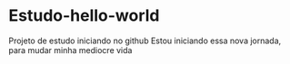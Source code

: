 # Estudo-hello-world
Projeto de estudo iniciando no github
Estou iniciando essa nova jornada, para mudar minha mediocre vida

